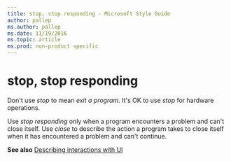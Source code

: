 ```yaml
---
title: stop, stop responding - Microsoft Style Guide
author: pallep
ms.author: pallep
ms.date: 11/19/2016
ms.topic: article
ms.prod: non-product specific
---
```


# stop, stop responding

Don't use *stop* to mean *exit a program*. It's OK to use *stop* for hardware operations.

Use *stop responding* only when a program encounters a problem and can't close itself. Use *close* to describe the action a program takes to close itself when it has encountered a problem and can't continue. 

**See also** [Describing interactions with UI](/style-guide/procedures-instructions/describing-interactions-with-ui)
